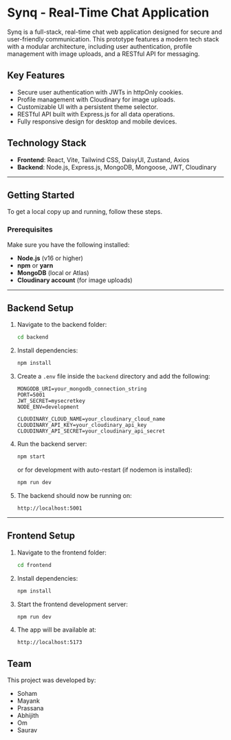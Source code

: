 # Synq - Real-Time Chat Application

Synq is a full-stack, real-time chat web application designed for secure and user-friendly communication. This prototype features a modern tech stack with a modular architecture, including user authentication, profile management with image uploads, and a RESTful API for messaging.

## Key Features

- Secure user authentication with JWTs in httpOnly cookies.
- Profile management with Cloudinary for image uploads.
- Customizable UI with a persistent theme selector.
- RESTful API built with Express.js for all data operations.
- Fully responsive design for desktop and mobile devices.

## Technology Stack

- **Frontend**: React, Vite, Tailwind CSS, DaisyUI, Zustand, Axios  
- **Backend**: Node.js, Express.js, MongoDB, Mongoose, JWT, Cloudinary  

---

## Getting Started

To get a local copy up and running, follow these steps.

### Prerequisites

Make sure you have the following installed:
- **Node.js** (v16 or higher)
- **npm** or **yarn**
- **MongoDB** (local or Atlas)
- **Cloudinary account** (for image uploads)

---

## Backend Setup

1. Navigate to the backend folder:
   ```bash
   cd backend


2. Install dependencies:

   ```bash
   npm install
   ```

3. Create a `.env` file inside the `backend` directory and add the following:

   ```env
   MONGODB_URI=your_mongodb_connection_string
   PORT=5001
   JWT_SECRET=mysecretkey
   NODE_ENV=development

   CLOUDINARY_CLOUD_NAME=your_cloudinary_cloud_name
   CLOUDINARY_API_KEY=your_cloudinary_api_key
   CLOUDINARY_API_SECRET=your_cloudinary_api_secret
   ```

4. Run the backend server:

   ```bash
   npm start
   ```

   or for development with auto-restart (if nodemon is installed):

   ```bash
   npm run dev
   ```

5. The backend should now be running on:

   ```
   http://localhost:5001
   ```

---

## Frontend Setup

1. Navigate to the frontend folder:

   ```bash
   cd frontend
   ```

2. Install dependencies:

   ```bash
   npm install
   ```

3. Start the frontend development server:

   ```bash
   npm run dev
   ```

4. The app will be available at:

   ```
   http://localhost:5173
   ```




## Team

This project was developed by:

* Soham
* Mayank
* Prassana
* Abhijith
* Om
* Saurav



